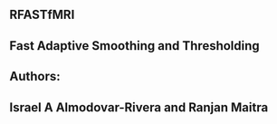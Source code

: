 ## RFASTfMRI
## Fast Adaptive Smoothing and Thresholding

## Authors:
## Israel A Almodovar-Rivera and Ranjan Maitra
##
## 
